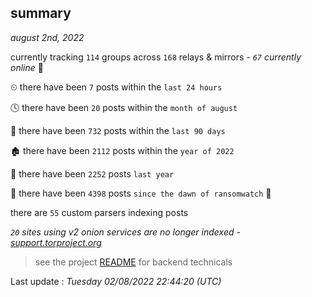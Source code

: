 
## summary
_august 2nd, 2022_

currently tracking `114` groups across `168` relays & mirrors - _`67` currently online_ 📡

⏲ there have been `7` posts within the `last 24 hours`

🕓 there have been `20` posts within the `month of august`

📅 there have been `732` posts within the `last 90 days`

🏚 there have been `2112` posts within the `year of 2022`

🚀 there have been `2252` posts `last year`

🦕 there have been `4398` posts `since the dawn of ransomwatch` 🐣

there are `55` custom parsers indexing posts

_`20` sites using v2 onion services are no longer indexed - [support.torproject.org](https://support.torproject.org/onionservices/v2-deprecation/)_

> see the project [README](https://github.com/jmousqueton/ransomwatch#readme) for backend technicals



Last update : _Tuesday 02/08/2022 22:44:20 (UTC)_

